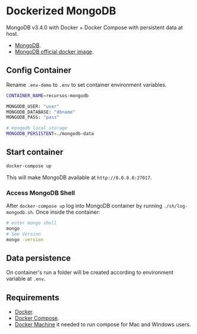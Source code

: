 # Dockerized MongoDB
MongoDB v3.4.0 with Docker + Docker Compose with persistent data at host.

* [MongoDB](https://www.mongodb.com/es).
* [MongoDB official docker image](https://hub.docker.com/_/mongo/).

## Config Container

Rename `.env-demo` to `.env` to set container environment variables.

```bash
CONTAINER_NAME=recursos-mongodb

MONGODB_USER: "user"
MONGODB_DATABASE: "dbname"
MONGODB_PASS: "pass"

# mongodb local storage
MONGODB_PERSISTENT=./mongodb-data
```

## Start container
```bash
docker-compose up
```

This will make MongoDB available at `http://0.0.0.0:27017`.

### Access MongoDB Shell

After `docker-compose up` log into MongoDB container by running `./sh/log-mongodb.sh`. Once inside the container:

```bash
# enter mongo shell
mongo
# See Version
mongo -version
```

## Data persistence
On container's run a folder will be created according to environment variable at `.env`.



## Requirements

* [Docker](https://docs.docker.com/installation/).
* [Docker Compose](https://docs.docker.com/compose/).
* [Docker Machine](https://docs.docker.com/machine/) it needed to run compose for Mac and Windows users.